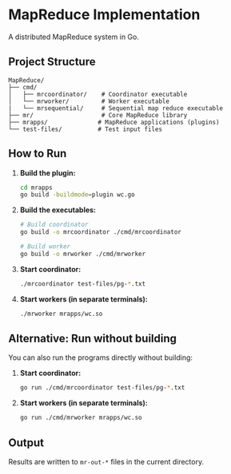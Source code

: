 # MapReduce Implementation

A distributed MapReduce system in Go.

## Project Structure

```
MapReduce/
├── cmd/
│   ├── mrcoordinator/    # Coordinator executable
│   └── mrworker/         # Worker executable
|   └── mrsequential/     # Sequential map reduce executable
├── mr/                   # Core MapReduce library
├── mrapps/              # MapReduce applications (plugins)
└── test-files/          # Test input files
```

## How to Run

1. **Build the plugin:**
   ```bash
   cd mrapps
   go build -buildmode=plugin wc.go
   ```

2. **Build the executables:**
   ```bash
   # Build coordinator
   go build -o mrcoordinator ./cmd/mrcoordinator
   
   # Build worker
   go build -o mrworker ./cmd/mrworker
   ```

3. **Start coordinator:**
   ```bash
   ./mrcoordinator test-files/pg-*.txt
   ```

4. **Start workers (in separate terminals):**
   ```bash
   ./mrworker mrapps/wc.so
   ```

## Alternative: Run without building

You can also run the programs directly without building:

1. **Start coordinator:**
   ```bash
   go run ./cmd/mrcoordinator test-files/pg-*.txt
   ```

2. **Start workers (in separate terminals):**
   ```bash
   go run ./cmd/mrworker mrapps/wc.so
   ```

## Output

Results are written to `mr-out-*` files in the current directory.
